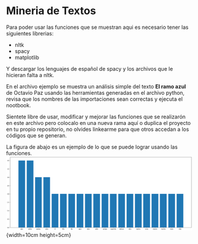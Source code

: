 # Mineria de Textos

Para poder usar las funciones que se muestran aqui es necesario tener las siguientes librerias:
* nltk
* spacy
* matplotlib

Y descargar los lenguajes de español de spacy y los archivos que le hicieran falta a nltk.

En el archivo ejemplo se muestra un análisis simple del texto **El ramo azul** de Octavio Paz usando las herramientas generadas en el archivo python, revisa que los nombres de las importaciones sean correctas y ejecuta el nootbook. 

Sientete libre de usar, modificar y mejorar las funciones que se realizarón en este archivo pero colocalo en una nueva rama aquí o duplica el proyecto en tu propio repositorio, no olvides linkearme para que otros accedan a los códigos que se generan.

La figura de abajo es un ejemplo de lo que se puede lograr usando las funciones.
![grafica](output.png){width=10cm height=5cm}
